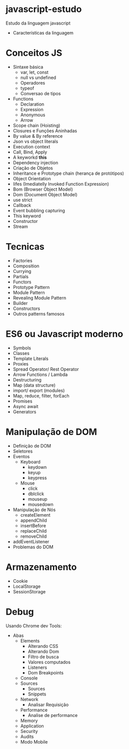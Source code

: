 # javascript-estudo
Estudo da linguagem javascript

* Características da linguagem

# Conceitos JS
* Sintaxe básica
  * var, let, const
  * null vs undefined
  * Operadores
  * typeof
  * Conversao de tipos
* Functions 
  * Declaration
  * Expression
  * Anonymous
  * Arrow
* Scope chain (Hoisting)
* Closures e Funções Aninhadas
* By value & By reference
* Json vs object literals
* Execution context
* Call, Bind, Apply
* A keyworkd **this**
* Dependency injection
* Criação de Objetos
* Inheritance e Prototype chain (herança de protótipos)
* Object Orientation
* Iifes (Imediatelly Invoked Function Expression)
* Bom (Browser Object Model)
* Dom (Document Object Model)
* use strict
* Callback
* Event bubbling capturing  
* This keyword
* Constructor
* Stream

# Tecnicas
* Factories
* Composition
* Currying
* Partials
* Functors
* Prototype Pattern
* Module Pattern
* Revealing Module Pattern
* Builder
* Constructors 
* Outros patterns famosos

# ES6 ou Javascript moderno
* Symbols
* Classes
* Template Literals
* Proxies
* Spread Operator/ Rest Operator
* Arrow Functions / Lambda
* Destructuring
* Map (data structure)
* import/ export (modules)
* Map, reduce, filter, forEach
* Promises
* Async await
* Generators

# Manipulação de DOM
* Definição de DOM
* Seletores
* Eventos
  * Keyboard
    * keydown
    * keyup
    * keypress
  * Mouse
    * click
    * dblclick
    * mouseup
    * mousedown
* Manipulação de Nós 
  * createElement
  * appendChild
  * insertBefore
  * replaceChild
  * removeChild
* addEventListener
* Problemas do DOM

# Armazenamento
* Cookie
* LocalStorage
* SessionStorage

# Debug
Usando Chrome dev Tools:
* Abas
  * Elements
    * Alterando CSS
    * Alterando Dom
    * Filtro de busca
    * Valores computados
    * Listeners
    * Dom Breakpoints
  * Console
  * Sources
    * Sources
    * Snippets
  * Network
    * Analisar Requisição
  * Performance
    * Analise de performance
  * Memory
  * Application
  * Security
  * Audits
  * Modo Mobile
